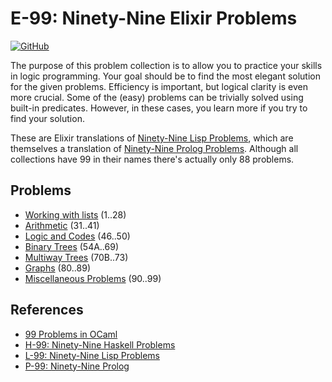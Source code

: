 # E-99: Ninety-Nine Elixir Problems

[![GitHub][build-badge]][build-status-url]

[build-status-url]: https://github.com/cgerling/ninety-nine-elixir-problems/actions?workflow=solutions
[build-badge]: https://github.com/cgerling/ninety-nine-elixir-problems/workflows/solutions/badge.svg

The purpose of this problem collection is to allow you to practice your skills in logic programming. Your goal should be to find the most elegant solution for the given problems. Efficiency is important, but logical clarity is even more crucial. Some of the (easy) problems can be trivially solved using built-in predicates. However, in these cases, you learn more if you try to find your solution.

These are Elixir translations of [Ninety-Nine Lisp Problems][ninety-nine-lisp-url], which are themselves a translation of [Ninety-Nine Prolog Problems][ninety-nine-prolog-url]. Although all collections have 99 in their names there's actually only 88 problems.

## Problems

* [Working with lists](problems/working-with-lists.md) (1..28)
* [Arithmetic]() (31..41)
* [Logic and Codes]() (46..50)
* [Binary Trees]() (54A..69)
* [Multiway Trees]() (70B..73)
* [Graphs]() (80..89)
* [Miscellaneous Problems]() (90..99)

## References

* [99 Problems in OCaml][ninety-nine-ocaml-url]
* [H-99: Ninety-Nine Haskell Problems][ninety-nine-haskell-url]
* [L-99: Ninety-Nine Lisp Problems][ninety-nine-lisp-url]
* [P-99: Ninety-Nine Prolog][ninety-nine-prolog-url]

[ninety-nine-ocaml-url]: https://github.com/christiankissig/ocaml99/wiki
[ninety-nine-haskell-url]: https://wiki.haskell.org/H-99:_Ninety-Nine_Haskell_Problems
[ninety-nine-lisp-url]: https://www.ic.unicamp.br/~meidanis/courses/mc336/2006s2/funcional/L-99_Ninety-Nine_Lisp_Problems.html
[ninety-nine-prolog-url]: https://www.ic.unicamp.br/~meidanis/courses/mc336/2009s2/prolog/problemas
